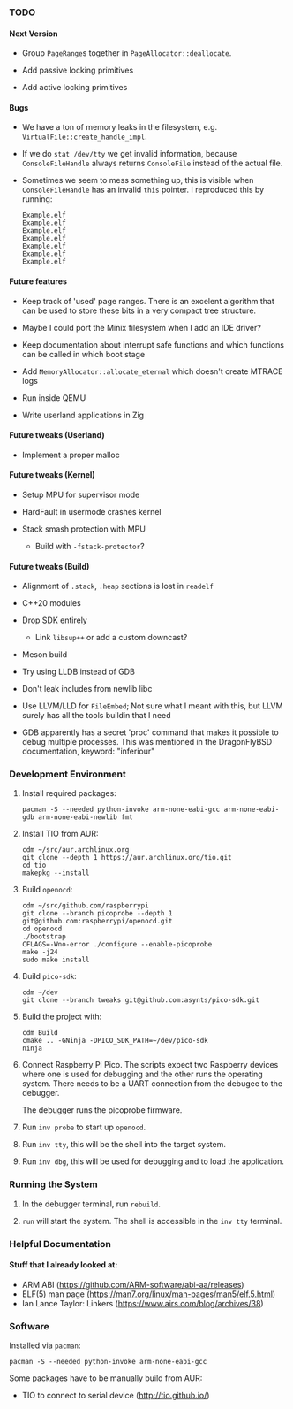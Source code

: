 ### TODO

#### Next Version

-   Group `PageRange`s together in `PageAllocator::deallocate`.

-   Add passive locking primitives

-   Add active locking primitives

#### Bugs

-   We have a ton of memory leaks in the filesystem, e.g. `VirtualFile::create_handle_impl`.

  - If we do `stat /dev/tty` we get invalid information, because `ConsoleFileHandle` always
    returns `ConsoleFile` instead of the actual file.

  - Sometimes we seem to mess something up, this is visible when `ConsoleFileHandle` has an invalid
    `this` pointer. I reproduced this by running:

    ~~~none
    Example.elf
    Example.elf
    Example.elf
    Example.elf
    Example.elf
    Example.elf
    Example.elf
    ~~~

#### Future features

-   Keep track of 'used' page ranges. There is an excelent algorithm that can be used to store these bits
    in a very compact tree structure.

-   Maybe I could port the Minix filesystem when I add an IDE driver?

-   Keep documentation about interrupt safe functions and which functions can be called in which boot stage

-   Add `MemoryAllocator::allocate_eternal` which doesn't create MTRACE logs

  - Run inside QEMU

  - Write userland applications in Zig

#### Future tweaks (Userland)

  - Implement a proper malloc

#### Future tweaks (Kernel)

  - Setup MPU for supervisor mode

  - HardFault in usermode crashes kernel

  - Stack smash protection with MPU

      - Build with `-fstack-protector`?

#### Future tweaks (Build)

  - Alignment of `.stack`, `.heap` sections is lost in `readelf`

  - C++20 modules

  - Drop SDK entirely

      - Link `libsup++` or add a custom downcast?

  - Meson build

  - Try using LLDB instead of GDB

  - Don't leak includes from newlib libc

  - Use LLVM/LLD for `FileEmbed`; Not sure what I meant with this, but LLVM
    surely has all the tools buildin that I need

  - GDB apparently has a secret 'proc' command that makes it possible to debug
    multiple processes.  This was mentioned in the DragonFlyBSD documentation,
    keyword: "inferiour"

### Development Environment

 1. Install required packages:

    ```none
    pacman -S --needed python-invoke arm-none-eabi-gcc arm-none-eabi-gdb arm-none-eabi-newlib fmt
    ```

 2. Install TIO from AUR:

    ```none
    cdm ~/src/aur.archlinux.org
    git clone --depth 1 https://aur.archlinux.org/tio.git
    cd tio
    makepkg --install
    ```

 3. Build `openocd`:

    ```none
    cdm ~/src/github.com/raspberrypi
    git clone --branch picoprobe --depth 1 git@github.com:raspberrypi/openocd.git
    cd openocd
    ./bootstrap
    CFLAGS=-Wno-error ./configure --enable-picoprobe
    make -j24
    sudo make install
    ```

 4. Build `pico-sdk`:

    ```none
    cdm ~/dev
    git clone --branch tweaks git@github.com:asynts/pico-sdk.git
    ```

 4. Build the project with:

    ```none
    cdm Build
    cmake .. -GNinja -DPICO_SDK_PATH=~/dev/pico-sdk
    ninja
    ```

 4. Connect Raspberry Pi Pico.  The scripts expect two Raspberry devices where
    one is used for debugging and the other runs the operating system. There
    needs to be a UART connection from the debugee to the debugger.

    The debugger runs the picoprobe firmware.

 5. Run `inv probe` to start up `openocd`.

 6. Run `inv tty`, this will be the shell into the target system.

 7. Run `inv dbg`, this will be used for debugging and to load the application.

### Running the System

 1. In the debugger terminal, run `rebuild`.

 2. `run` will start the system.  The shell is accessible in the `inv tty`
    terminal.

### Helpful Documentation

#### Stuff that I already looked at:

  - ARM ABI (https://github.com/ARM-software/abi-aa/releases)
  - ELF(5) man page (https://man7.org/linux/man-pages/man5/elf.5.html)
  - Ian Lance Taylor: Linkers (https://www.airs.com/blog/archives/38)

### Software

Installed via `pacman`:

~~~none
pacman -S --needed python-invoke arm-none-eabi-gcc
~~~

Some packages have to be manually build from AUR:

- TIO to connect to serial device (http://tio.github.io/)
